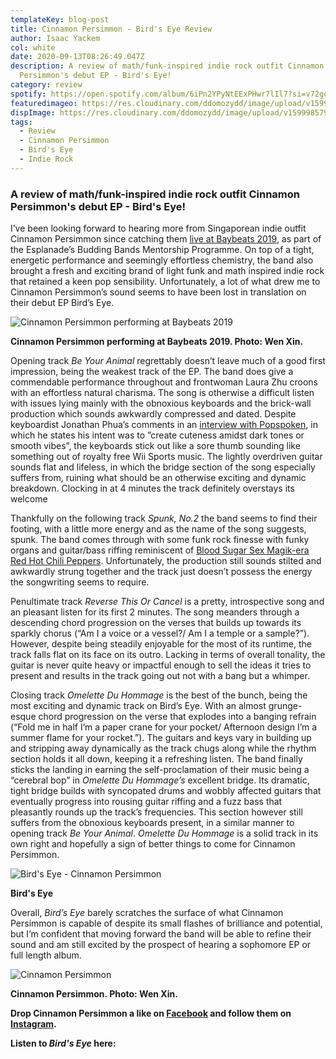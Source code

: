 ```yaml
---
templateKey: blog-post
title: Cinnamon Persimmon - Bird's Eye Review
author: Isaac Yackem
col: white
date: 2020-09-13T08:26:49.047Z
description: A review of math/funk-inspired indie rock outfit Cinnamon
  Persimmon's debut EP - Bird's Eye!
category: review
spotify: https://open.spotify.com/album/6iPn2YPyNtEExPHwr7lIl7?si=v72goQ2UThmMBAk8GuRirg
featuredimageo: https://res.cloudinary.com/ddomozydd/image/upload/v1599985791/PersimmonBanner_w23rri.jpg
dispImage: https://res.cloudinary.com/ddomozydd/image/upload/v1599985792/PersimmonCARD_moqpeh.jpg
tags:
  - Review
  - Cinnamon Persimmon
  - Bird's Eye
  - Indie Rock
---
```

### A review of math/funk-inspired indie rock outfit Cinnamon Persimmon's debut EP - Bird's Eye!

I’ve been looking forward to hearing more from Singaporean indie outfit Cinnamon Persimmon since catching them [live at Baybeats 2019](https://youtu.be/GE4MUlwCZsI), as part of the Esplanade’s Budding Bands Mentorship Programme. On top of a tight, energetic performance and seemingly effortless chemistry, the band also brought a fresh and exciting brand of light funk and math inspired indie rock that retained a keen pop sensibility. Unfortunately, a lot of what drew me to Cinnamon Persimmon’s sound seems to have been lost in translation on their debut EP Bird’s Eye.

![Cinnamon Persimmon performing at Baybeats 2019](https://res.cloudinary.com/ddomozydd/image/upload/v1599986003/Performers_kt2znt.jpg "Cinnamon Persimmon performing at Baybeats 2019")

**Cinnamon Persimmon performing at Baybeats 2019. Photo: Wen Xin.**

Opening track *Be Your Animal* regrettably doesn’t leave much of a good first impression, being the weakest track of the EP. The band does give a commendable performance throughout and frontwoman Laura Zhu croons with an effortless natural charisma. The song is otherwise a difficult listen with issues lying mainly with the obnoxious keyboards and the brick-wall production which sounds awkwardly compressed and dated. Despite keyboardist Jonathan Phua’s comments in an [interview with Popspoken](http://popspoken.com/music/2019/08/baybeats-edition-cinnamon-persimmon), in which he states his intent was to ”create cuteness amidst dark tones or smooth vibes”, the keyboards stick out like a sore thumb sounding like something out of royalty free Wii Sports music. The lightly overdriven guitar sounds flat and lifeless, in which the bridge section of the song especially suffers from, ruining what should be an otherwise exciting and dynamic breakdown. Clocking in at 4 minutes the track definitely overstays its welcome

Thankfully on the following track *Spunk, No.2* the band seems to find their footing, with a little more energy and as the name of the song suggests, spunk. The band comes through with some funk rock finesse with funky organs and guitar/bass riffing reminiscent of [Blood Sugar Sex Magik-era Red Hot Chili Peppers](https://open.spotify.com/track/0psB5QzGb4653K0uaPgEyh?si=2NQX5cb7QGKRXCqqMeEvbw). Unfortunately, the production still sounds stilted and awkwardly strung together and the track just doesn’t possess the energy the songwriting seems to require.

Penultimate track *Reverse This Or Cancel* is a pretty, introspective song and an pleasant listen for its first 2 minutes. The song meanders through a descending chord progression on the verses that builds up towards its sparkly chorus (“Am I a voice or a vessel?/ Am I a temple or a sample?”). However, despite being steadily enjoyable for the most of its runtime, the track falls flat on its face on its outro. Lacking in terms of overall tonality, the guitar is never quite heavy or impactful enough to sell the ideas it tries to present and results in the track going out not with a bang but a whimper.

Closing track *Omelette Du Hommage* is the best of the bunch, being the most exciting and dynamic track on Bird’s Eye. With an almost grunge-esque chord progression on the verse that explodes into a banging refrain (“Fold me in half I’m a paper crane for your pocket/ Afternoon design I’m a summer flame for your rocket.”). The guitars and keys vary in building up and stripping away dynamically as the track chugs along while the rhythm section holds it all down, keeping it a refreshing listen. The band finally sticks the landing in earning the self-proclamation of their music being a “cerebral bop” in *Omelette Du Hommage’s* excellent bridge. Its dramatic, tight bridge builds with syncopated drums and wobbly affected guitars that eventually progress into rousing guitar riffing and a fuzz bass that pleasantly rounds up the track’s frequencies. This section however still suffers from the obnoxious keyboards present, in a similar manner to opening track *Be Your Animal*. *Omelette Du Hommage* is a solid track in its own right and hopefully a sign of better things to come for Cinnamon Persimmon.

![Bird's Eye - Cinnamon Persimmon](https://res.cloudinary.com/ddomozydd/image/upload/v1599987489/600x600bb_rvvx9d.jpg "Bird's Eye - Cinnamon Persimmon")

**Bird's Eye**

Overall, *Bird’s Eye* barely scratches the surface of what Cinnamon Persimmon is capable of despite its small flashes of brilliance and potential, but I’m confident that moving forward the band will be able to refine their sound and am still excited by the prospect of hearing a sophomore EP or full length album.

![ Cinnamon Persimmon](https://res.cloudinary.com/ddomozydd/image/upload/v1599986324/CinnamonPersimmon_pszwzs.jpg "Cinnamon Persimmon")

**Cinnamon Persimmon. Photo: Wen Xin.**

**Drop Cinnamon Persimmon a like on [Facebook](https://www.facebook.com/cinnamonpersimmon/) and follow them on [Instagram](https://www.instagram.com/cinnamonpersimmon/).**

**Listen to *Bird's Eye* here:**